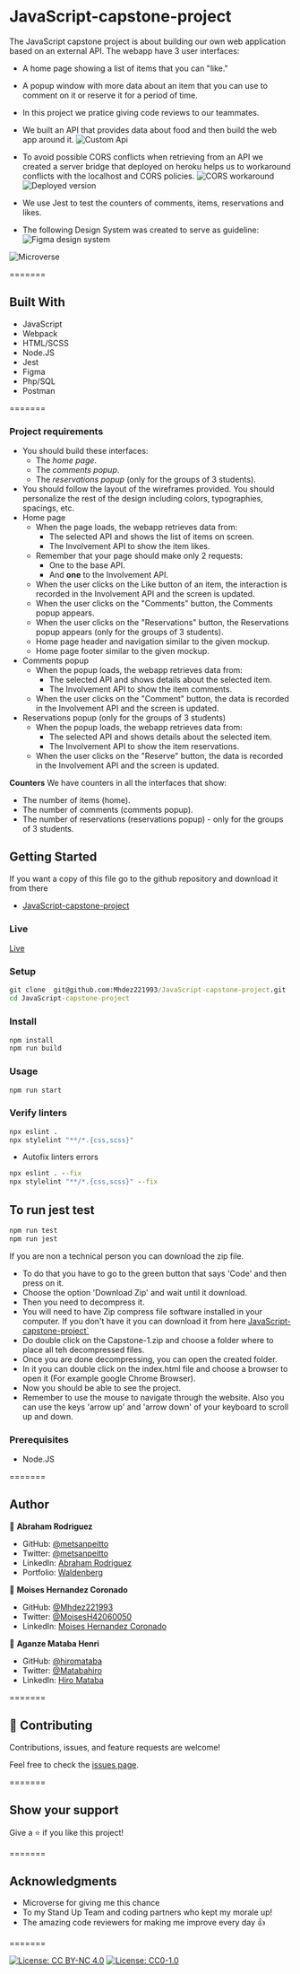 # JavaScript-capstone-project
The JavaScript capstone project is about building our own web application based on an external API.  The webapp have 3 user interfaces:

- A home page showing a list of items that you can "like."
- A popup window with more data about an item that you can use to comment on it or reserve it for a period of time.
- In this project we pratice giving code reviews to our teammates.
- We built an API that provides data about food and then build the web app around it.
  ![Custom Api](https://github.com/Metsanpeitto/microverse-capstone-2-api)

- To avoid possible CORS conflicts when retrieving from an API we created a server bridge that deployed on
  heroku helps us to workaround conflicts with the localhost and CORS policies.
  ![CORS workaround](https://github.com/Metsanpeitto/cors-everywhere)
  ![Deployed version](https://guarded-basin-44458.herokuapp.com/)
  
- We use Jest to test the counters of comments, items, reservations and likes.
- The following Design System was created to serve as guideline: 
  ![Figma design system](https://www.figma.com/file/xZwuAa1Fsl2Afi4tkqVWuo/Untitled?node-id=0%3A1)


![Microverse](https://img.shields.io/badge/Microverse-blueviolet)


=======

## Built With 
- JavaScript
- Webpack
- HTML/SCSS
- Node.JS
- Jest
- Figma 
- Php/SQL 
- Postman

=======

### Project requirements

- You should build these interfaces:
  - The *home page*.
  - The *comments popup*.
  - The *reservations popup* (only for the groups of 3 students).
- You should follow the layout of the wireframes provided. You should personalize the rest of the design including colors, typographies, spacings, etc.
- Home page
  - When the page loads, the webapp retrieves data from:
    - The selected API and shows the list of items on screen.
    - The Involvement API to show the item likes.
  - Remember that your page should make only 2 requests:
    - One to the base API.
    - And **one** to the Involvement API.
  - When the user clicks on the Like button of an item, the interaction is recorded in the Involvement API and the screen is updated.
  - When the user clicks on the "Comments" button, the Comments popup appears.
  - When the user clicks on the "Reservations" button, the Reservations popup appears (only for the groups of 3 students).
  - Home page header and navigation similar to the given mockup.
  - Home page footer similar to the given mockup.
- Comments popup
  - When the popup loads, the webapp retrieves data from:
    - The selected API and shows details about the selected item.
    - The Involvement API to show the item comments.
  - When the user clicks on the "Comment" button, the data is recorded in the Involvement API and the screen is updated.
- Reservations popup (only for the groups of 3 students)
  - When the popup loads, the webapp retrieves data from:
    - The selected API and shows details about the selected item.
    - The Involvement API to show the item reservations.
  - When the user clicks on the "Reserve" button, the data is recorded in the Involvement API and the screen is updated.

**Counters**
We have counters in all the interfaces that show:
- The number of items (home).
- The number of comments (comments popup).
- The number of reservations (reservations popup) - only for the groups of 3 students.




## Getting Started

If you want a copy of this file go to the github repository and download it from there

- [JavaScript-capstone-project](https://github.com/Mhdez221993/JavaScript-capstone-project)


### Live

[Live](https://mhdez221993.github.io/JavaScript-capstone-project//)



### Setup

```cmd
git clone  git@github.com:Mhdez221993/JavaScript-capstone-project.git
cd JavaScript-capstone-project
```

### Install

```cmd
npm install
npm run build
```

### Usage

```cmd
npm run start
```

### Verify linters

```cmd
npx eslint .
npx stylelint "**/*.{css,scss}"
```
- Autofix linters errors

```cmd
npx eslint . --fix
npx stylelint "**/*.{css,scss}" --fix
```

## To run jest test
```cmd
npm run test
npm run jest
```



If you are non a technical person you can download the zip file.

- To do that you have to go to the green button that says 'Code' and then press on it.
- Choose the option 'Download Zip' and wait until it download.
- Then you need to decompress it.
- You will need to have Zip compress file software installed in your computer. If you don't have it you can download it from here
  [JavaScript-capstone-project`](https://github.com/Mhdez221993/JavaScript-capstone-project/archive/refs/heads/feature-setup.zip)
- Do double click on the Capstone-1.zip and choose a folder where to place all teh decompressed files.
- Once you are done decompressing, you can open the created folder.
- In it you can double click on the index.html file and choose a browser to open it (For example google Chrome Browser).
- Now you should be able to see the project.
- Remember to use the mouse to navigate through the website. Also you can use the keys 'arrow up' and 'arrow down' of your keyboard
  to scroll up and down.


### Prerequisites

- Node.JS

=======

## Author

👤 **Abraham Rodriguez**

- GitHub: [@metsanpeitto](https://github.com/Metsanpeitto)
- Twitter: [@metsanpeitto](https://twitter.com/home)
- LinkedIn: [Abraham Rodriguez](https://www.linkedin.com/in/abraham-rodriguez-3283a319a/)
- Portfolio: [Waldenberg](https://portfolio.waldenberginc.com)


👤 **Moises Hernandez Coronado**

- GitHub: [@Mhdez221993](https://github.com/Mhdez221993)
- Twitter: [@MoisesH42060050](https://twitter.com/MoisesH42060050)
- LinkedIn: [Moises Hernandez Coronado](https://www.linkedin.com/in/moises-hernandez-9bbb17145/)


👤 **Aganze Mataba Henri**

- GitHub: [@hiromataba](https://github.com/hiromataba)
- Twitter: [@Matabahiro](https://twitter.com/MatabaHiro)
- LinkedIn: [Hiro Mataba](https://www.linkedin.com/in/hiro-mataba-1bb910209/)

=======

## 🤝 Contributing

Contributions, issues, and feature requests are welcome!

Feel free to check the [issues page](../../issues/).

=======

## Show your support

Give a ⭐️ if you like this project!

=======

## Acknowledgments
- Microverse for giving me this chance
- To my Stand Up Team and coding partners who kept my morale up!
- The amazing code reviewers for making me improve every day :thumbsup:

=======

[![License: CC BY-NC 4.0](https://licensebuttons.net/l/by-nc/4.0/80x15.png)](https://creativecommons.org/licenses/by-nc/4.0/)
[![License: CC0-1.0](https://licensebuttons.net/l/zero/1.0/80x15.png)](http://creativecommons.org/publicdomain/zero/1.0/)

